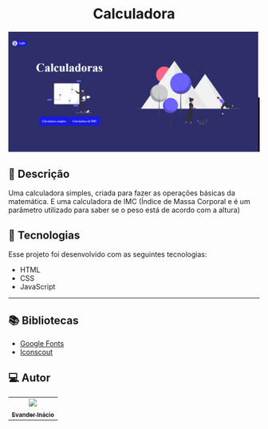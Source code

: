 <h1 align="center">
  Calculadora
</h1>
  
![Resultado final do projeto](https://raw.githubusercontent.com/EvanderInacio/calculadora/main/assets/images/calculadora.png)

## 📝 Descrição 

Uma calculadora simples, criada para fazer as operações básicas da matemática.
E uma calculadora de IMC (Índice de Massa Corporal e é um parâmetro utilizado
para saber se o peso está de acordo com a altura) 

## 🚀 Tecnologias

Esse projeto foi desenvolvido com as seguintes tecnologias:

- HTML
- CSS
- JavaScript

-----

## 📚 Bibliotecas

- [Google Fonts](https://fonts.google.com/)
- [Iconscout](https://iconscout.com/unicons/explore/line)

## 💻 Autor<br>
<table>
  <tr>
    <td align="center">
      <a href="https://github.com/EvanderInacio">
        <img src="https://avatars.githubusercontent.com/u/72362299?s=96&v=4" width="100px;" /><br>
        <sub>
          <b>Evander Inácio</b>
        </sub>
      </a>
    </td>
  </tr>
</table>
